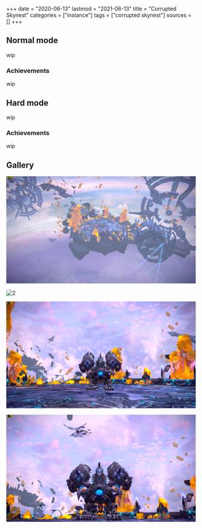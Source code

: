 +++
date = "2020-06-13"
lastmod = "2021-06-13"
title = "Corrupted Skynest"
categories = ["instance"]
tags = ["corrupted skynest"]
sources = []
+++

[1]: /images/instances/corruptedSkynest_01.png
[2]: /images/instances/corruptedSkynest_02.png
[3]: /images/instances/corruptedSkynest_03.png
[4]: /images/instances/corruptedSkynest_04.png


## Normal mode
wip

### Achievements
wip

## Hard mode
wip

### Achievements
wip

## Gallery

![1]

![2]

![3]

![4]
